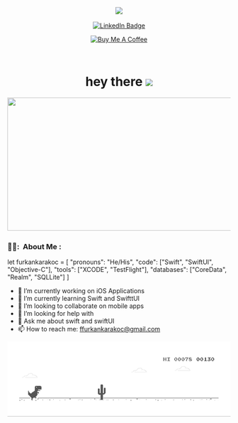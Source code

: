 <p align="center"><img src="https://media.giphy.com/media/M9gbBd9nbDrOTu1Mqx/giphy.gif" width="100"/></p>
<p align="center">
<a href="https://www.linkedin.com/in/ffurkankarakoc"><img src="https://img.shields.io/badge/LinkedIn-blue?style=for-the-badge&logo=linkedin&logoColor=white" alt="LinkedIn Badge"></a>
</p>
<p align="center">
<a href="https://www.buymeacoffee.com/furkankarakoc" target="_blank"><img src="https://cdn.buymeacoffee.com/buttons/default-orange.png" alt="Buy Me A Coffee" height="82" width="348"></a>
</p>
<p align="center"><img src="https://komarev.com/ghpvc/?username=furkankarakoc&style=flat-square&color=blue" alt=""></p>

<h1 align="center">hey there <img src="https://media.giphy.com/media/hvRJCLFzcasrR4ia7z/giphy.gif" width="40"></h1>

<p align="center"><img src="https://media.giphy.com/media/dWesBcTLavkZuG35MI/giphy.gif" width="600" height="300"  /></p>

### 👨‍💻: &nbsp;About Me :


let furkankarakoc = [
  "pronouns": "He/His",
  "code": ["Swift", "SwiftUI", "Objective-C"],
  "tools": ["XCODE", "TestFlight"],
  "databases": ["CoreData", "Realm", "SQLLite"]
]


- 🔭 I’m currently working on iOS Applications
- 🌱 I’m currently learning Swift and SwifttUI
- 👯 I’m looking to collaborate on mobile apps
- 🤔 I’m looking for help with 
- 💬 Ask me about swift and swiftUI
- 📫 How to reach me: ffurkankarakoc@gmail.com


![image](https://github.com/ittus/ittus/blob/master/dino.gif)
